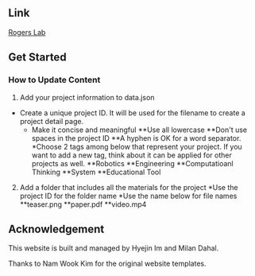 ## Link

[Rogers Lab](https://hyejinim.github.io/rogerslab)

## Get Started

### How to Update Content
1. Add your project information to data.json
* Create a unique project ID. It will be used for the filename to create a project detail page.
  * Make it concise and meaningful
**Use all lowercase
**Don't use spaces in the project ID
**A hyphen is OK for a word separator. 
*Choose 2 tags among below that represent your project. If you want to add a new tag, think about it can be applied for other projects as well.
**Robotics
**Engineering
**Computatioanl Thinking
**System
**Educational Tool
2. Add a folder that includes all the materials for the project
*Use the project ID for the folder name
*Use the name below for file names
**teaser.png
**paper.pdf
**video.mp4

## Acknowledgement
This website is built and managed by Hyejin Im and Milan Dahal.

Thanks to Nam Wook Kim for the original website templates.
